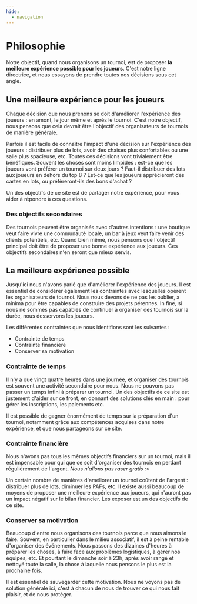 ```yaml
---
hide:
  - navigation
---
```


# Philosophie

Notre objectif, quand nous organisons un tournoi, est de proposer **la meilleure expérience possible pour les joueurs**. C'est notre ligne directrice, et nous essayons de prendre toutes nos décisions sous cet angle.


## Une meilleure expérience pour les joueurs

Chaque décision que nous prenons se doit d'améliorer l'expérience des joueurs : en amont, le jour même et après le tournoi. C'est notre objectif, nous pensons que cela devrait être l'objectif des organisateurs de tournois de manière générale.

Parfois il est facile de connaître l'impact d'une décision sur l'expérience des joueurs : distribuer plus de lots, avoir des chaises plus confortables ou une salle plus spacieuse, etc. Toutes ces décisions vont trivialement être bénéfiques. Souvent les choses sont moins limpides : est-ce que les joueurs vont préférer un tournoi sur deux jours ? Faut-il distribuer des lots aux joueurs en dehors du top 8 ? Est-ce que les joueurs apprécieront des cartes en lots, ou préfèreront-ils des bons d'achat ?

Un des objectifs de ce site est de partager notre expérience, pour vous aider à répondre à ces questions.


### Des objectifs secondaires

Des tournois peuvent être organisés avec d'autres intentions : une boutique veut faire vivre une communauté locale, un bar à jeux veut faire venir des clients potentiels, etc. Quand bien même, nous pensons que l'objectif principal doit être de proposer une bonne expérience aux joueurs. Ces objectifs secondaires n'en seront que mieux servis.


## La meilleure expérience **possible**

Jusqu'ici nous n'avons parlé que d'améliorer l'expérience des joueurs. Il est essentiel de considérer également les contraintes avec lesquelles opèrent les organisateurs de tournoi. Nous nous devons de ne pas les oublier, a minima pour être capables de construire des projets pérennes. In fine, si nous ne sommes pas capables de continuer à organiser des tournois sur la durée, nous desservons les joueurs.

Les différentes contraintes que nous identifions sont les suivantes :
- Contrainte de temps
- Contrainte financière
- Conserver sa motivation


### Contrainte de temps

Il n'y a que vingt quatre heures dans une journée, et organiser des tournois est souvent une activité secondaire pour nous. Nous ne pouvons pas passer un temps infini à préparer un tournoi. Un des objectifs de ce site est justement d'aider sur ce front, en donnant des solutions clés en main : pour gérer les inscriptions, les paiements etc.

Il est possible de gagner énormément de temps sur la préparation d'un tournoi, notamment grâce aux compétences acquises dans notre expérience, et que nous partageons sur ce site.


### Contrainte financière

Nous n'avons pas tous les mêmes objectifs financiers sur un tournoi, mais il est impensable pour qui que ce soit d'organiser des tournois en perdant régulièrement de l'argent. _Nous n'allons pas raser gratis :>_

Un certain nombre de manières d'améliorer un tournoi coûtent de l'argent : distribuer plus de lots, diminuer les PAFs, etc. Il existe aussi beaucoup de moyens de proposer une meilleure expérience aux joueurs, qui n'auront pas un impact négatif sur le bilan financier. Les exposer est un des objectifs de ce site.


### Conserver sa motivation

Beaucoup d'entre nous organisons des tournois parce que nous aimons le faire. Souvent, en particulier dans le milieu associatif, il est à peine rentable d'organiser des événements. Nous passons des dizaines d'heures à préparer les choses, à faire face aux problèmes logistiques, à gérer nos équipes, etc. Et pourtant le dimanche soir à 23h, après avoir rangé et nettoyé toute la salle, la chose à laquelle nous pensons le plus est la prochaine fois.

Il est essentiel de sauvegarder cette motivation. Nous ne voyons pas de solution générale ici, c'est à chacun de nous de trouver ce qui nous fait plaisir, et de nous protéger.
